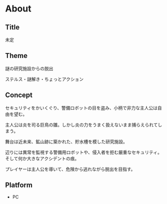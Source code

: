 # About

## Title

未定

## Theme

謎の研究施設からの脱出

ステルス・謎解き・ちょっとアクション

## Concept

セキュリティをかいくぐり、警備ロボットの目を盗み、小柄で非力な主人公は自由を望む。

主人公は炎を司る巨鳥の雛。しかし炎の力をうまく扱えないまま捕らえられてしまう。

舞台は近未来、鉱山跡に築かれた、貯水槽を模した研究施設。

辺りには異常を監視する警備用ロボットや、侵入者を拒む厳重なセキュリティ。そして何か大きなアクシデントの痕。

プレイヤーは主人公を導いて、危険から逃れながら脱出を目指す。

## Platform

* PC